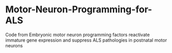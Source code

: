 # Motor-Neuron-Programming-for-ALS
Code from Embryonic motor neuron programming factors reactivate immature gene expression and suppress ALS pathologies in postnatal motor neurons
